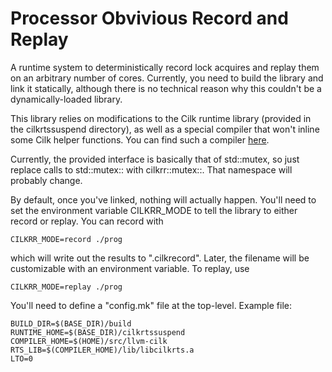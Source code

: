 # Processor Obvivious Record and Replay

A runtime system to deterministically record lock acquires and replay
them on an arbitrary number of cores. Currently, you need to build the
library and link it statically, although there is no technical reason
why this couldn't be a dynamically-loaded library.

This library relies on modifications to the Cilk runtime library
(provided in the cilkrtssuspend directory), as well as a special
compiler that won't inline some Cilk helper functions. You can find
such a compiler [here](https://gitlab.com/wustl-pctg/llvm-cilk).

Currently, the provided interface is basically that of std::mutex, so
just replace calls to std::mutex::<func> with
cilkrr::mutex::<func>. That namespace will probably change.

By default, once you've linked, nothing will actually happen. You'll
need to set the environment variable CILKRR_MODE to tell the library
to either record or replay. You can record with

	CILKRR_MODE=record ./prog

which will write out the results to ".cilkrecord". Later, the filename
will be customizable with an environment variable. To replay, use

	CILKRR_MODE=replay ./prog

You'll need to define a "config.mk" file at the top-level. Example file:

	BUILD_DIR=$(BASE_DIR)/build
	RUNTIME_HOME=$(BASE_DIR)/cilkrtssuspend
	COMPILER_HOME=$(HOME)/src/llvm-cilk
	RTS_LIB=$(COMPILER_HOME)/lib/libcilkrts.a
	LTO=0


